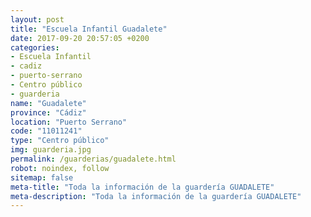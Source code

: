 ```yaml
---
layout: post
title: "Escuela Infantil Guadalete"
date: 2017-09-20 20:57:05 +0200
categories:
- Escuela Infantil
- cadiz
- puerto-serrano
- Centro público
- guarderia
name: "Guadalete"
province: "Cádiz"
location: "Puerto Serrano"
code: "11011241"
type: "Centro público"
img: guarderia.jpg
permalink: /guarderias/guadalete.html
robot: noindex, follow
sitemap: false
meta-title: "Toda la información de la guardería GUADALETE"
meta-description: "Toda la información de la guardería GUADALETE"
---
```

